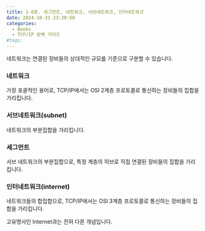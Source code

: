 ```yaml
---
title: 1-6장. 세그먼트, 네트워크, 서브네트워크, 인터네트워크
date: 2024-10-31 23:30:58
categories:
  - Books
  - TCP/IP 완벽 가이드
#tags:
---
```

네트워크는 연결된 장비들의 상대적인 규모를 기준으로 구분할 수 있습니다.

### 네트워크

가장 포괄적인 용어로, TCP/IP에서는 OSI 2계층 프로토콜로 통신하는 장비들의 집합을 가리킵니다.

### 서브네트워크(subnet)

네트워크의 부분집합을 가리킵니다.

### 세그먼트

서브 네트워크의 부분집합으로, 특정 계층의 허브로 직접 연결된 장비들의 집합을 가리킵니다.

### 인터네트워크(internet)

네트워크들의 합집합으로, TCP/IP에서는 OSI 3계층 프로토콜로 통신하는 장비들의 집합을 가리킵니다.

고유명사인 Internet과는 전혀 다른 개념입니다.
